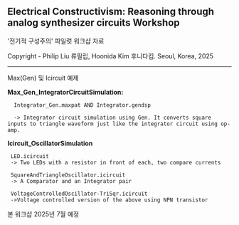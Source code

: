 Electrical Constructivism: Reasoning through analog synthesizer circuits Workshop 
---
'전기적 구성주의' 파일럿 워크샵 자료

Copyright - Philip Liu 류필립, Hoonida Kim 후니다킴.
Seoul, Korea, 2025

***

Max(Gen) 및 Icircuit 예제



**Max_Gen_IntegratorCircuitSimulation:**  

```
  Integrator_Gen.maxpat AND Integrator.gendsp  

  -> Integrator circuit simulation using Gen. It converts square inputs to triangle waveform just like the integrator circuit using op-amp.
```



**Icircuit_OscillatorSimulation**
 ```
  LED.icircuit
  -> Two LEDs with a resistor in front of each, two compare currents
  
  SquareAndTriangleOscillator.icircuit
  -> A Comparator and an Integrator pair
  
  VoltageControlledOscillator-TriSqr.icircuit 
  ->Voltage controlled version of the above using NPN transistor
```

  

본 워크샵 2025년 7월 예정
